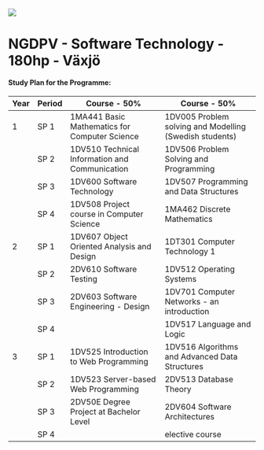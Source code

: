##### ![](https://mymoodle.lnu.se/pluginfile.php/1/theme_essential/logo/1573077602/lnu-logo.png)
# NGDPV - Software Technology - 180hp - Växjö

#### Study Plan for the Programme:
| Year | Period | Course - 50% | Course - 50% |
|---|---|---|---|
| 1 | SP 1 | 1MA441 Basic Mathematics for Computer Science | 1DV005 Problem solving and Modelling (Swedish students) |
|  | SP 2 | 1DV510 Technical Information and Communication | 1DV506 Problem Solving and Programming |
|  | SP 3 | 1DV600 Software Technology | 1DV507 Programming and Data Structures |
|  | SP 4 | 1DV508 Project course in Computer Science | 1MA462 Discrete Mathematics |
| 2 | SP 1 | 1DV607 Object Oriented Analysis and Design | 1DT301  Computer Technology 1 |
|  | SP 2 | 2DV610 Software Testing | 1DV512 Operating Systems |
|  | SP 3 | 2DV603 Software Engineering - Design | 1DV701 Computer Networks - an introduction |
|  | SP 4 |  | 1DV517 Language and Logic |
| 3 | SP 1 | 1DV525 Introduction to Web Programming | 1DV516 Algorithms and Advanced Data Structures |
|  | SP 2 | 1DV523 Server-based Web Programming | 2DV513 Database Theory |
|  | SP 3 | 2DV50E Degree Project at Bachelor Level | 2DV604 Software Architectures |
|  | SP 4 |  | elective course |
